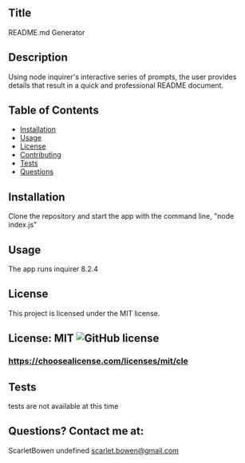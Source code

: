 
  ## Title
  README.md Generator

## Description
Using node inquirer's interactive series of prompts, the user provides details that result in a quick and professional README document.

## Table of Contents

- [Installation](#installation)
- [Usage](#usage)
- [License](#license)
- [Contributing](#contributing)
- [Tests](#tests)
- [Questions](#questions)

## Installation

Clone the repository and start the app with the command line, "node index.js"

## Usage

The app runs inquirer 8.2.4

## License

This project is licensed under the MIT license.
## License: MIT  ![GitHub license](https://img.shields.io/github/license/Naereen/StrapDown.js.svg)
### https://choosealicense.com/licenses/mit/cle

## Tests

tests are not available at this time

## Questions? Contact me at:

ScarletBowen
undefined
scarlet.bowen@gmail.com 